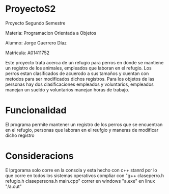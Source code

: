 # ProyectoS2
Proyecto Segundo Semestre

Materia: Programacion Orientada a Objetos

Alumno: Jorge Guerrero Díaz 

Matricula:  A01411752

Este proyecto trata acerca de un refugio para perros en donde se mantiene un registro de los animales, empleados que laboran en el refugio. Los perros estan clasificados de acuerodo a sus tamaños y cuentan con metodos para ser modificados dichos registros. Para los objetos de las personas hay dos clasificaciones empleados y voluntarios, empleados manejan un sueldo y voluntarios manejan horas de trabajo.  

# Funcionalidad

El programa permite mantener un registro de los perros que se encuentran en el refugio, personas que laboran en el reufgio y maneras de modificar dicho registro

# Consideracions 
E lprgorama solo corre en la consola y esta hecho con c++ stanrd por lo que corre en todos los sistemas operativos 
compliar con "g++ claseperro.h refugio.h clasepersona.h main.cpp"
correr en windows "a.exe"
en linux "/a.out"
